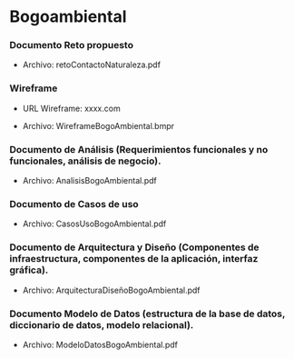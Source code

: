 # Bogoambiental

### Documento Reto propuesto

- Archivo: retoContactoNaturaleza.pdf

### Wireframe

- URL Wireframe:  xxxx.com

- Archivo: WireframeBogoAmbiental.bmpr

### Documento de Análisis (Requerimientos funcionales y no funcionales, análisis de negocio).

- Archivo: AnalisisBogoAmbiental.pdf

### Documento de Casos de uso

- Archivo: CasosUsoBogoAmbiental.pdf

### Documento de Arquitectura y Diseño (Componentes de infraestructura, componentes de la aplicación, interfaz gráfica).

- Archivo: ArquitecturaDiseñoBogoAmbiental.pdf

### Documento Modelo de Datos (estructura de la base de datos, diccionario de datos, modelo relacional).

- Archivo: ModeloDatosBogoAmbiental.pdf
